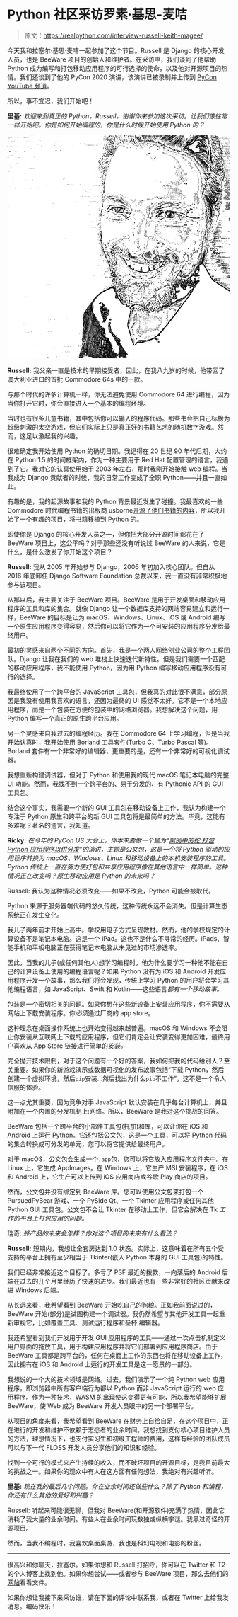 # Python 社区采访罗素·基思-麦咭

> 原文：<https://realpython.com/interview-russell-keith-magee/>

今天我和拉塞尔·基思·麦咭一起参加了这个节目。Russell 是 Django 的核心开发人员，也是 BeeWare 项目的创始人和维护者。在采访中，我们谈到了他帮助 Python 成为编写和打包移动应用程序的可行选择的使命，以及他对开源项目的热情。我们还谈到了他的 PyCon 2020 演讲，该演讲已被录制并上传到 [PyCon YouTube 频道](https://www.youtube.com/channel/UCMjMBMGt0WJQLeluw6qNJuA)。

所以，事不宜迟，我们开始吧！

**里基:** *欢迎来到真正的 Python，Russell。谢谢你来参加这次采访。让我们像往常一样开始吧。你是如何开始编程的，你是什么时候开始使用 Python 的？*

![Russell Keith Magee](img/467d823aa0dbe680bdf13ee2151fa289.png)

**Russell:** 我父亲一直是技术的早期接受者，因此，在我八九岁的时候，他带回了澳大利亚进口的首批 Commodore 64s 中的一款。

与那个时代的许多计算机一样，你无法避免使用 Commodore 64 进行编程，因为当你打开它时，你会直接进入一个基本的编程环境。

当时也有很多儿童书籍，其中包括你可以输入的程序代码。那些书会把自己标榜为超级刺激的太空游戏，但它们实际上只是真正好的书籍艺术的随机数字游戏。然而，这足以激起我的兴趣。

很难确定我开始使用 Python 的确切日期。我记得在 20 世纪 90 年代后期，大约在 Python 1.5 的时间框架内，作为一种主要用于 Red Hat 配置管理的语言，我遇到了它。我对它的认真使用始于 2003 年左右，那时我刚开始接触 web 编程。当我成为 Django 贡献者的时候，我的日常工作变成了全职 Python——并且一直如此。

有趣的是，我的起源故事和我的 Python 背景最近发生了碰撞。我最喜欢的一些 Commodore 时代编程书籍的出版商 usborne[开源了他们书籍的内容](https://usborne.com/browse-books/features/computer-and-coding-books)，所以我开始了一个有趣的项目，将书籍移植到 Python 的[。](https://yorkshire4.readthedocs.io/en/latest/)

即使你是 Django 的核心开发人员之一，但你把大部分开源时间都花在了 BeeWare 项目上，这公平吗？对于那些还没有听说过 BeeWare 的人来说，它是什么，是什么激发了你开始这个项目？

**Russell:** 我从 2005 年开始参与 Django，2006 年初加入核心团队。但自从 2016 年底卸任 Django Software Foundation 总裁以来，我一直没有非常积极地参与该项目。

从那以后，我主要关注于 BeeWare 项目。BeeWare 是用于开发桌面和移动应用程序的工具和库的集合。就像 Django 让一个数据库支持的网站容易建立和运行一样，BeeWare 的目标是让为 macOS、Windows、Linux、iOS 或 Android 编写一个原生应用程序变得容易，然后你可以将它作为一个可安装的应用程序分发给最终用户。

最初的灵感来自两个不同的方向。首先，我是一个两人网络创业公司的整个工程团队。Django 让我在我们的 web 堆栈上快速迭代新特性。但是我们需要一个匹配的移动应用程序，我不能使用 Python，因为用 Python 编写移动应用程序没有可行的选择。

我最终使用了一个跨平台的 JavaScript 工具包，但我真的对此很不满意，部分原因是我没有使用我喜欢的语言，还因为最终的 UI 感觉不太好。它不是一个本地应用程序，而是一个包装在方便的包装中的网络浏览器。我想解决这个问题，用 Python 编写一个真正的原生跨平台应用。

另一个灵感来自我过去的编程经历。我在 Commodore 64 上学习编程，但是当我开始认真时，我开始使用 Borland 工具套件(Turbo C、Turbo Pascal 等)。Borland 套件有一个非常好的编辑器，更重要的是，还有一个非常好的可视化调试器。

我想重新构建调试器，但对于 Python 和使用我的现代 macOS 笔记本电脑的完整 UI 功能。然而，我找不到一个跨平台的、易于分发的、有 Pythonic API 的 GUI 工具包。

结合这个事实，我需要一个新的 GUI 工具包在移动设备上工作，我认为构建一个专注于 Python 原生和跨平台的新 GUI 工具包将是最简单的方法。毕竟，这能有多难呢？著名的遗言，我知道。

**Ricky:** *在今年的 PyCon US 大会上，你本来要做一个题为“[案例中的蛇:打包 Python 应用程序以供分发](https://youtu.be/WjMDXDHBn1I)”的演讲，主题是公文包，这是一个将 Python 驱动的应用程序转换为 macOS、Windows、Linux 和移动设备上的本机安装程序的工具。Python 传统上一直在努力使打包和共享应用程序像在其他语言中一样简单。这种情况正在改变吗？原生移动应用是 Python 的未来吗？*

Russell: 我认为这种情况必须改变——如果不改变，Python 可能会被取代。

Python 来源于服务器端代码的悠久传统，这种传统永远不会消失。但是计算生态系统正在发生变化。

我儿子两年前才开始上高中。学校用电子方式呈现教材。然而，他的学校规定的计算设备不是笔记本电脑。这是一个 iPad。这也不是什么不寻常的经历。iPads、智能手机和平板电脑正在获得笔记本电脑从未见过的市场渗透率。

因此，当我的儿子(或任何其他人)想学习编程时，他为什么要学习一种他不能在自己的计算设备上使用的编程语言呢？如果 Python 没有为 iOS 和 Android 开发应用程序开发一个故事，那么我们将会发现，传统上学习 Python 的用户将会学习其他编程语言，如 JavaScript、Swift 和 Kotlin——这些语言*都有一个移动故事。*

包装是一个密切相关的问题。如果你想在这些新设备上安装应用程序，你不需要从网站上下载安装程序。你*必须*通过厂商的 app store。

这种理念在桌面操作系统上也开始变得越来越普遍。macOS 和 Windows 不会阻止你安装从互联网上下载的应用程序，但它们肯定会让安装变得更加困难，最终用户喜欢从 App Store 链接进行简单的*安装。*

完全抛开技术限制，对于这个问题有一个好的答案，我如何把我的代码给别人？至关重要。如果你的新游戏演示或数据可视化的发布故事包括“下载 Python，然后创建一个虚拟环境，然后`pip`安装…然后找出为什么`pip`不工作”，这不是一个令人信服的体验。

这一点尤其重要，因为竞争对手 JavaScript 默认安装在几乎每台计算机上，并且附加在一个内置的分发机制上:网络。所以，BeeWare 是我对这个挑战的回答。

BeeWare 包括一个跨平台的小部件工具包(托加)和库，可以让你在 iOS 和 Android 上运行 Python。它还包括公文包，这是一个工具，可以将 Python 代码的集合转换成可分发的单元，您可以将它提供给最终用户。

对于 macOS，公文包会生成一个`.app`包，您可以将它放入应用程序文件夹中。在 Linux 上，它生成 AppImages。在 Windows 上，它生产 MSI 安装程序，在 iOS 和 Android 上，它生产可以上传到 iOS 应用商店或谷歌 Play 商店的项目。

然而，公文包并没有绑定到 BeeWare 库。您可以使用公文包来打包一个 PursuedPyBear 游戏、一个 PySide Qt、一个 Tkinter 应用程序或任何其他 Python GUI 工具包。公文包不会让 Tkinter 在移动上工作，但它会解决在 Tk *工作的平台上打包应用的问题。*

瑞奇: *蜂产品的未来会怎样？你对这个项目的未来有什么看法？*

**Russell:** 短期内，我想让全套房达到 1.0 状态。实际上，这意味着在所有五个受支持的平台上拥有至少相当于 Tkinter(嵌入 Python 本身的 GUI 工具包)的特性。

我们已经非常接近这个目标了。多亏了 PSF 最近的拨款，一向落后的 Android 后端在过去的几个月里经历了快速的进步。我们最近也有一些非常好的社区贡献来改进 Windows 后端。

从长远来看，我希望看到 BeeWare 开始吃自己的狗粮。正如我前面说过的，BeeWare 开始(部分)是试图构建一个调试器。我仍然希望与其他开发工具一起重新审视它，比如覆盖工具、测试运行程序和圣杯:编辑器。

我还希望看到我们开发用于开发 GUI 应用程序的工具——通过一次点击机制定义用户界面的拖放工具，用于构建应用程序并将它们部署到应用程序商店。由于 BeeWare 工具都是跨平台的，任何在桌面上工作的东西也将在移动设备上工作，因此拥有在 iOS 和 Android 上运行的开发工具是这一愿景的一部分。

我想说的一个大的技术领域是网络。过去，我们演示了一个纯 Python web 应用程序，即浏览器中所有客户端行为都以 Python 而非 JavaScript 运行的 web 应用程序。作为一种技术，WASM 的出现使这变得更有可能，所以我希望能够扩展 BeeWare，使 Web 成为 BeeWare 开发人员眼中的另一个部署平台。

从项目的角度来看，我希望看到 BeeWare 在财务上自给自足，在这个项目中，正在进行的开发和维护不依赖于志愿者的业余时间。我想找到支付核心项目维护人员的方法，理想情况下，也支付实习生和初级工程师的费用，这样有经验的团队成员可以与下一代 FLOSS 开发人员分享他们的知识和经验。

找到一个可行的模式来产生持续的收入，而不破坏项目的开源目标，是我目前最大的挑战之一。如果你的观众中有人在这方面有任何想法，我绝对有兴趣听听。

**里基:** *现在我的最后几个问题。你在业余时间还做些什么？除了 Python 和编程，你还有什么其他的爱好和兴趣？*

Russell: 听起来可能很无聊，但我对 BeeWare(和开源软件)充满了热情，因此它消耗了我大量的业余时间。有些人在业余时间玩数独或纵横字谜。我黑过奇怪的开源项目。

然而，当我不编程时，我喜欢桌面桌游，我也是科幻电视和电影的粉丝。

* * *

很高兴和你聊天，拉塞尔。如果你想和 Russell 打招呼，你可以在 Twitter 和 T2 的个人博客上找到他。如果你想尝试——或者参与 BeeWare 项目，那么去他们的[网站](https://beeware.org/)看看文件。

如果你想让我接下来采访谁，请在下面的评论中联系我，或者在 Twitter 上给我发消息。编码快乐！